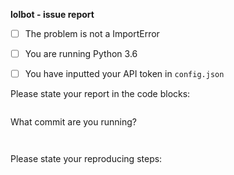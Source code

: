**lolbot - issue report**

- [ ] The problem is not a ImportError

- [ ] You are running Python 3.6

- [ ] You have inputted your API token in `config.json`

Please state your report in the code blocks:

```

```

What commit are you running?

` `

Please state your reproducing steps:

```

```

